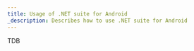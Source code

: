 ```yaml
---
title: Usage of .NET suite for Android
_description: Describes how to use .NET suite for Android
---
```


TDB